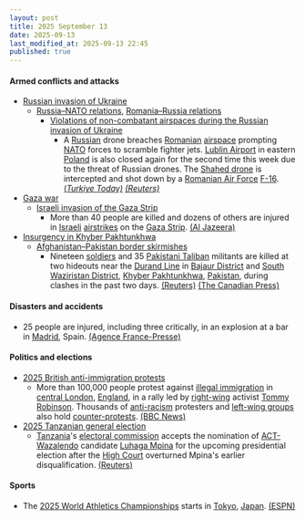```yaml
---
layout: post
title: 2025 September 13
date: 2025-09-13
last_modified_at: 2025-09-13 22:45
published: true
---
```



#### Armed conflicts and attacks

* [Russian invasion of Ukraine](https://en.wikipedia.org/wiki/Russian_invasion_of_Ukraine "Russian invasion of Ukraine")
  * [Russia–NATO relations](https://en.wikipedia.org/wiki/Russia%E2%80%93NATO_relations "Russia–NATO relations"), [Romania–Russia relations](https://en.wikipedia.org/wiki/Romania%E2%80%93Russia_relations "Romania–Russia relations")
    * [Violations of non-combatant airspaces during the Russian invasion of Ukraine](https://en.wikipedia.org/wiki/Violations_of_non-combatant_airspaces_during_the_Russian_invasion_of_Ukraine "Violations of non-combatant airspaces during the Russian invasion of Ukraine")
      * A [Russian](https://en.wikipedia.org/wiki/Russian_Armed_Forces "Russian Armed Forces") drone breaches [Romanian](https://en.wikipedia.org/wiki/Romania "Romania") [airspace](https://en.wikipedia.org/wiki/Airspace "Airspace") prompting [NATO](https://en.wikipedia.org/wiki/NATO "NATO") forces to scramble fighter jets. [Lublin Airport](https://en.wikipedia.org/wiki/Lublin_Airport "Lublin Airport") in eastern [Poland](https://en.wikipedia.org/wiki/Poland "Poland") is also closed again for the second time this week due to the threat of Russian drones. The [Shahed drone](https://en.wikipedia.org/wiki/Shahed_drones "Shahed drones") is intercepted and shot down by a [Romanian Air Force](https://en.wikipedia.org/wiki/Romanian_Air_Force "Romanian Air Force") [F-16](https://en.wikipedia.org/wiki/General_Dynamics_F-16_Fighting_Falcon "General Dynamics F-16 Fighting Falcon"). [(*Turkiye Today)*](https://www.turkiyetoday.com/world/russian-drone-shot-down-over-romania-as-poland-raises-air-defense-alert-3206870) *[(Reuters)](https://www.reuters.com/world/drone-breaches-romanian-airspace-during-russian-attack-neighbouring-ukraine-2025-09-13/)*
* [Gaza war](https://en.wikipedia.org/wiki/Gaza_war "Gaza war")
  * [Israeli invasion of the Gaza Strip](https://en.wikipedia.org/wiki/Israeli_invasion_of_the_Gaza_Strip "Israeli invasion of the Gaza Strip")
    * More than 40 people are killed and dozens of others are injured in [Israeli](https://en.wikipedia.org/wiki/Israel "Israel") [airstrikes](https://en.wikipedia.org/wiki/Airstrike "Airstrike") on the [Gaza Strip](https://en.wikipedia.org/wiki/Gaza_Strip "Gaza Strip"). [(Al Jazeera)](https://www.aljazeera.com/news/liveblog/2025/9/13/live-school-sheltering-displaced-palestinians-hit-by-israeli-strike)
* [Insurgency in Khyber Pakhtunkhwa](https://en.wikipedia.org/wiki/Insurgency_in_Khyber_Pakhtunkhwa "Insurgency in Khyber Pakhtunkhwa")
  * [Afghanistan–Pakistan border skirmishes](https://en.wikipedia.org/wiki/Afghanistan%E2%80%93Pakistan_clashes_%282024%E2%80%93present%29 "Afghanistan–Pakistan clashes (2024–present)")
    * Nineteen [soldiers](https://en.wikipedia.org/wiki/Pakistan_Army "Pakistan Army") and 35 [Pakistani Taliban](https://en.wikipedia.org/wiki/Pakistani_Taliban "Pakistani Taliban") militants are killed at two hideouts near the [Durand Line](https://en.wikipedia.org/wiki/Durand_Line "Durand Line") in [Bajaur District](https://en.wikipedia.org/wiki/Bajaur_District "Bajaur District") and [South Waziristan District](https://en.wikipedia.org/wiki/South_Waziristan_District "South Waziristan District"), [Khyber Pakhtunkhwa](https://en.wikipedia.org/wiki/Khyber_Pakhtunkhwa "Khyber Pakhtunkhwa"), [Pakistan](https://en.wikipedia.org/wiki/Pakistan "Pakistan"), during clashes in the past two days. [(Reuters)](https://www.reuters.com/world/asia-pacific/nineteen-pakistan-soldiers-killed-clashes-northwest-military-says-2025-09-13/) [(The Canadian Press)](https://www.msn.com/en-ca/news/world/pakistani-army-says-clashes-near-the-afghan-border-killed-12-soldiers-and-35-militants/ar-AA1MtaqL?ocid=winp1taskbar&cvid=c4b41ec429f74ae9a4fa6d180b6d0e24&ei=29)

#### Disasters and accidents

* 25 people are injured, including three critically, in an explosion at a bar in [Madrid](https://en.wikipedia.org/wiki/Madrid "Madrid"), Spain. [(Agence France-Presse)](https://uk.news.yahoo.com/madrid-bar-explosion-injures-25-175128170.html)

#### Politics and elections

* [2025 British anti-immigration protests](https://en.wikipedia.org/wiki/2025_British_anti-immigration_protests "2025 British anti-immigration protests")
  * More than 100,000 people protest against [illegal immigration](https://en.wikipedia.org/wiki/Illegal_immigration "Illegal immigration") in [central London](https://en.wikipedia.org/wiki/Central_London "Central London"), [England](https://en.wikipedia.org/wiki/England "England"), in a rally led by [right-wing](https://en.wikipedia.org/wiki/Right-wing_politics "Right-wing politics") activist [Tommy Robinson](https://en.wikipedia.org/wiki/Tommy_Robinson "Tommy Robinson"). Thousands of [anti-racism](https://en.wikipedia.org/wiki/Anti-racism "Anti-racism") protesters and [left-wing groups](https://en.wikipedia.org/wiki/Left-wing_politics "Left-wing politics") also hold [counter-protests](https://en.wikipedia.org/wiki/Counter-protest "Counter-protest"). [(BBC News)](https://www.bbc.co.uk/news/articles/cwydezxl0xlo)
* [2025 Tanzanian general election](https://en.wikipedia.org/wiki/2025_Tanzanian_general_election "2025 Tanzanian general election")
  * [Tanzania](https://en.wikipedia.org/wiki/Tanzania "Tanzania")'s [electoral commission](https://en.wikipedia.org/wiki/National_Electoral_Commission_%28Tanzania%29 "National Electoral Commission (Tanzania)") accepts the nomination of [ACT-Wazalendo](https://en.wikipedia.org/wiki/ACT-Wazalendo "ACT-Wazalendo") candidate [Luhaga Mpina](https://en.wikipedia.org/wiki/Luhaga_Mpina "Luhaga Mpina") for the upcoming presidential election after the [High Court](https://en.wikipedia.org/wiki/High_Court_of_Tanzania "High Court of Tanzania") overturned Mpina's earlier disqualification. [(Reuters)](https://www.reuters.com/world/africa/opposition-candidate-mpina-cleared-contest-tanzania-presidential-election-2025-09-13/)

#### Sports

* The [2025 World Athletics Championships](https://en.wikipedia.org/wiki/2025_World_Athletics_Championships "2025 World Athletics Championships") starts in [Tokyo](https://en.wikipedia.org/wiki/Tokyo "Tokyo"), [Japan](https://en.wikipedia.org/wiki/Japan "Japan"). [(ESPN)](https://www.espn.com/olympics/story/_/id/46140438/world-athletics-championships-2025-tokyo-japan-how-watch-australia-gout-gout-nina-kennedy-medals)

